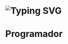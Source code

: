 <h1> <a ><img src="https://readme-typing-svg.herokuapp.com?font=Fira+Code&pause=1000&random=false&width=435&lines=Ea%C3%AD+blz%3F+Sou+Phzin.+.+." alt="Typing SVG" /></a> </h1>
<h1>Programador</h1>

<!--
**phzin2112/phzin2112** is a ✨ _special_ ✨ repository because its `README.md` (this file) appears on your GitHub profile.

Here are some ideas to get you started:

- 🔭 I’m currently working on ...
- 🌱 I’m currently learning ...
- 👯 I’m looking to collaborate on ...
- 🤔 I’m looking for help with ...
- 💬 Ask me about ...
- 📫 How to reach me: ...
- 😄 Pronouns: ...
- ⚡ Fun fact: ...
-->

